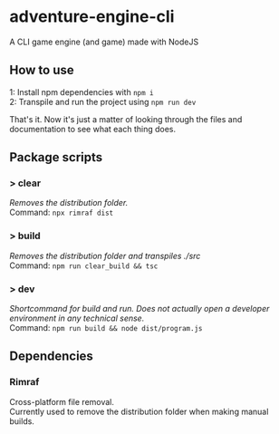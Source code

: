 # adventure-engine-cli

A CLI game engine (and game) made with NodeJS

## How to use

1: Install npm dependencies with `npm i`  
2: Transpile and run the project using `npm run dev`

That's it. Now it's just a matter of looking through the files and documentation to see what each thing does.

## Package scripts

### > clear

_Removes the distribution folder._  
Command: `npx rimraf dist`

### > build

_Removes the distribution folder and transpiles ./src_  
Command: `npm run clear_build && tsc`

### > dev

_Shortcommand for build and run. Does not actually open a developer environment in any technical sense._  
Command: `npm run build && node dist/program.js`

## Dependencies

### Rimraf

Cross-platform file removal.  
Currently used to remove the distribution folder when making manual builds.

